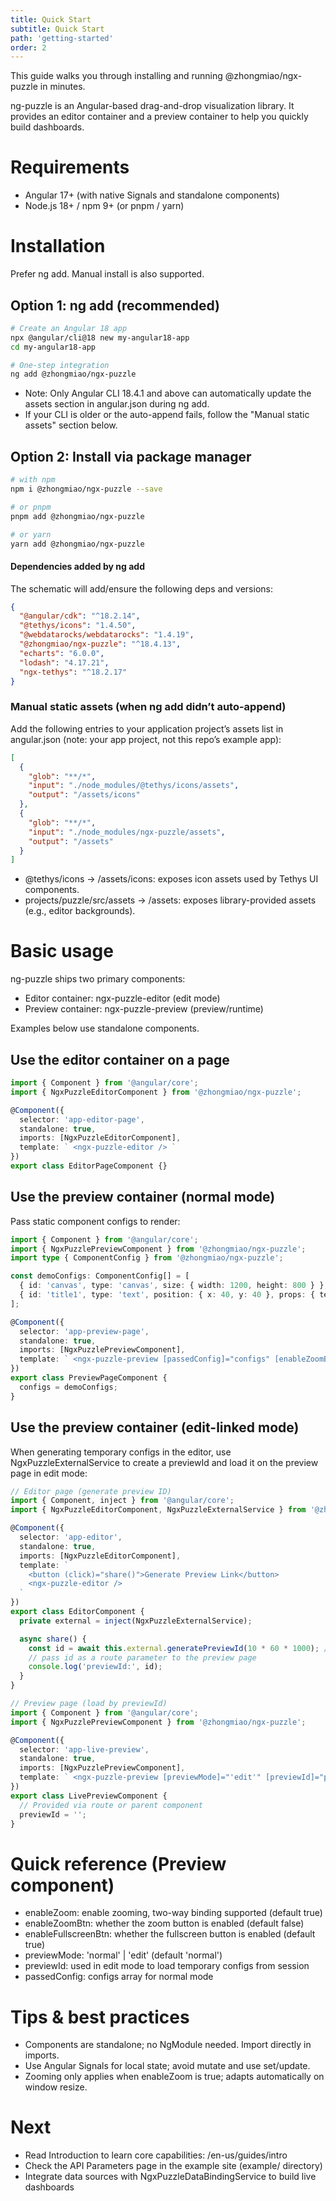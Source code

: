 ```yaml
---
title: Quick Start
subtitle: Quick Start
path: 'getting-started'
order: 2
---
```


This guide walks you through installing and running @zhongmiao/ngx-puzzle in minutes.

ng-puzzle is an Angular-based drag-and-drop visualization library. It provides an editor container and a preview container to help you quickly build dashboards.

# Requirements

- Angular 17+ (with native Signals and standalone components)
- Node.js 18+ / npm 9+ (or pnpm / yarn)

# Installation

Prefer ng add. Manual install is also supported.

## Option 1: ng add (recommended)

```bash
# Create an Angular 18 app
npx @angular/cli@18 new my-angular18-app
cd my-angular18-app

# One-step integration
ng add @zhongmiao/ngx-puzzle
```

- Note: Only Angular CLI 18.4.1 and above can automatically update the assets section in angular.json during ng add.
- If your CLI is older or the auto-append fails, follow the "Manual static assets" section below.

## Option 2: Install via package manager

```bash
# with npm
npm i @zhongmiao/ngx-puzzle --save

# or pnpm
pnpm add @zhongmiao/ngx-puzzle

# or yarn
yarn add @zhongmiao/ngx-puzzle
```

#### Dependencies added by ng add
The schematic will add/ensure the following deps and versions:

```json
{
  "@angular/cdk": "^18.2.14",
  "@tethys/icons": "1.4.50",
  "@webdatarocks/webdatarocks": "1.4.19",
  "@zhongmiao/ngx-puzzle": "^18.4.13",
  "echarts": "6.0.0",
  "lodash": "4.17.21",
  "ngx-tethys": "^18.2.17"
}
```

### Manual static assets (when ng add didn’t auto-append)
Add the following entries to your application project’s assets list in angular.json (note: your app project, not this repo’s example app):

```json
[
  {
    "glob": "**/*",
    "input": "./node_modules/@tethys/icons/assets",
    "output": "/assets/icons"
  },
  {
    "glob": "**/*",
    "input": "./node_modules/ngx-puzzle/assets",
    "output": "/assets"
  }
]
```

- @tethys/icons -> /assets/icons: exposes icon assets used by Tethys UI components.
- projects/puzzle/src/assets -> /assets: exposes library-provided assets (e.g., editor backgrounds).

# Basic usage

ng-puzzle ships two primary components:

- Editor container: ngx-puzzle-editor (edit mode)
- Preview container: ngx-puzzle-preview (preview/runtime)

Examples below use standalone components.

## Use the editor container on a page

```ts
import { Component } from '@angular/core';
import { NgxPuzzleEditorComponent } from '@zhongmiao/ngx-puzzle';

@Component({
  selector: 'app-editor-page',
  standalone: true,
  imports: [NgxPuzzleEditorComponent],
  template: ` <ngx-puzzle-editor /> `
})
export class EditorPageComponent {}
```

## Use the preview container (normal mode)

Pass static component configs to render:

```ts
import { Component } from '@angular/core';
import { NgxPuzzlePreviewComponent } from '@zhongmiao/ngx-puzzle';
import type { ComponentConfig } from '@zhongmiao/ngx-puzzle';

const demoConfigs: ComponentConfig[] = [
  { id: 'canvas', type: 'canvas', size: { width: 1200, height: 800 } },
  { id: 'title1', type: 'text', position: { x: 40, y: 40 }, props: { text: 'Hello Puzzle' } }
];

@Component({
  selector: 'app-preview-page',
  standalone: true,
  imports: [NgxPuzzlePreviewComponent],
  template: ` <ngx-puzzle-preview [passedConfig]="configs" [enableZoomBtn]="true" [enableFullscreenBtn]="true" /> `
})
export class PreviewPageComponent {
  configs = demoConfigs;
}
```

## Use the preview container (edit-linked mode)

When generating temporary configs in the editor, use NgxPuzzleExternalService to create a previewId and load it on the preview page in edit mode:

```ts
// Editor page (generate preview ID)
import { Component, inject } from '@angular/core';
import { NgxPuzzleEditorComponent, NgxPuzzleExternalService } from '@zhongmiao/ngx-puzzle';

@Component({
  selector: 'app-editor',
  standalone: true,
  imports: [NgxPuzzleEditorComponent],
  template: `
    <button (click)="share()">Generate Preview Link</button>
    <ngx-puzzle-editor />
  `
})
export class EditorComponent {
  private external = inject(NgxPuzzleExternalService);

  async share() {
    const id = await this.external.generatePreviewId(10 * 60 * 1000); // valid for 10 minutes
    // pass id as a route parameter to the preview page
    console.log('previewId:', id);
  }
}
```

```ts
// Preview page (load by previewId)
import { Component } from '@angular/core';
import { NgxPuzzlePreviewComponent } from '@zhongmiao/ngx-puzzle';

@Component({
  selector: 'app-live-preview',
  standalone: true,
  imports: [NgxPuzzlePreviewComponent],
  template: ` <ngx-puzzle-preview [previewMode]="'edit'" [previewId]="previewId" [enableZoom]="true" /> `
})
export class LivePreviewComponent {
  // Provided via route or parent component
  previewId = '';
}
```

# Quick reference (Preview component)

- enableZoom: enable zooming, two-way binding supported (default true)
- enableZoomBtn: whether the zoom button is enabled (default false)
- enableFullscreenBtn: whether the fullscreen button is enabled (default true)
- previewMode: 'normal' | 'edit' (default 'normal')
- previewId: used in edit mode to load temporary configs from session
- passedConfig: configs array for normal mode

# Tips & best practices

- Components are standalone; no NgModule needed. Import directly in imports.
- Use Angular Signals for local state; avoid mutate and use set/update.
- Zooming only applies when enableZoom is true; adapts automatically on window resize.

# Next

- Read Introduction to learn core capabilities: /en-us/guides/intro
- Check the API Parameters page in the example site (example/ directory)
- Integrate data sources with NgxPuzzleDataBindingService to build live dashboards
